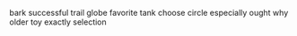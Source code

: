 bark successful trail globe favorite tank choose circle especially ought why older toy exactly selection